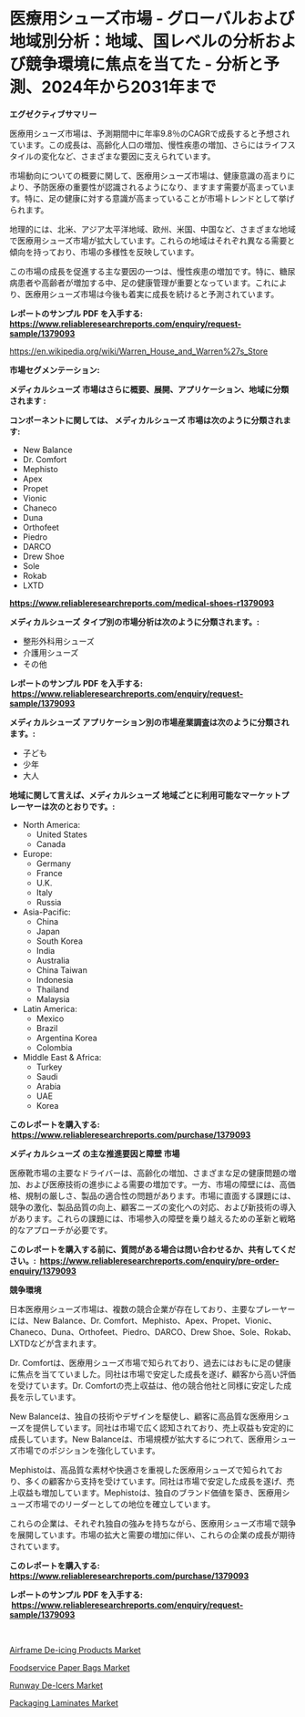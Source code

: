 <p><h1>医療用シューズ市場 - グローバルおよび地域別分析：地域、国レベルの分析および競争環境に焦点を当てた - 分析と予測、2024年から2031年まで</h1></p><p><strong>エグゼクティブサマリー</strong></p>
<p><p>医療用シューズ市場は、予測期間中に年率9.8％のCAGRで成長すると予想されています。この成長は、高齢化人口の増加、慢性疾患の増加、さらにはライフスタイルの変化など、さまざまな要因に支えられています。</p><p>市場動向についての概要に関して、医療用シューズ市場は、健康意識の高まりにより、予防医療の重要性が認識されるようになり、ますます需要が高まっています。特に、足の健康に対する意識が高まっていることが市場トレンドとして挙げられます。</p><p>地理的には、北米、アジア太平洋地域、欧州、米国、中国など、さまざまな地域で医療用シューズ市場が拡大しています。これらの地域はそれぞれ異なる需要と傾向を持っており、市場の多様性を反映しています。</p><p>この市場の成長を促進する主な要因の一つは、慢性疾患の増加です。特に、糖尿病患者や高齢者が増加する中、足の健康管理が重要となっています。これにより、医療用シューズ市場は今後も着実に成長を続けると予測されています。</p></p>
<p><strong>レポートのサンプル PDF を入手する: <a href="https://www.reliableresearchreports.com/enquiry/request-sample/1379093">https://www.reliableresearchreports.com/enquiry/request-sample/1379093</a></strong></p>
<p><a href="https://en.wikipedia.org/wiki/Warren_House_and_Warren%27s_Store">https://en.wikipedia.org/wiki/Warren_House_and_Warren%27s_Store</a></p>
<p><strong>市場セグメンテーション:</strong></p>
<p><strong> メディカルシューズ 市場はさらに概要、展開、アプリケーション、地域に分類されます :</strong></p>
<p><strong>コンポーネントに関しては、 メディカルシューズ 市場は次のように分類されます: &nbsp;</strong></p>
<p><ul><li>New Balance</li><li>Dr. Comfort</li><li>Mephisto</li><li>Apex</li><li>Propet</li><li>Vionic</li><li>Chaneco</li><li>Duna</li><li>Orthofeet</li><li>Piedro</li><li>DARCO</li><li>Drew Shoe</li><li>Sole</li><li>Rokab</li><li>LXTD</li></ul></p>
<p><strong><a href="https://www.reliableresearchreports.com/medical-shoes-r1379093">https://www.reliableresearchreports.com/medical-shoes-r1379093</a></strong></p>
<p><strong> メディカルシューズ タイプ別の市場分析は次のように分類されます。:</strong></p>
<p><ul><li>整形外科用シューズ</li><li>介護用シューズ</li><li>その他</li></ul></p>
<p><strong>レポートのサンプル PDF を入手する: &nbsp;<a href="https://www.reliableresearchreports.com/enquiry/request-sample/1379093">https://www.reliableresearchreports.com/enquiry/request-sample/1379093</a></strong></p>
<p><strong> メディカルシューズ アプリケーション別の市場産業調査は次のように分類されます。:</strong></p>
<p><ul><li>子ども</li><li>少年</li><li>大人</li></ul></p>
<p><strong>地域に関して言えば、メディカルシューズ 地域ごとに利用可能なマーケットプレーヤーは次のとおりです。:</strong></p>
<p><ul>
    <li>
        North America:
        <ul>
            <li>United States</li>
            <li>Canada</li>
        </ul>
    </li>
    <li>
        Europe:
        <ul>
            <li>Germany</li>
            <li>France</li>
            <li>U.K.</li>
            <li>Italy</li>
            <li>Russia</li>
        </ul>
    </li>
    <li>
        Asia-Pacific:
        <ul>
            <li>China</li>
            <li>Japan</li>
            <li>South Korea</li>
            <li>India</li>
            <li>Australia</li>
            <li>China Taiwan</li>
            <li>Indonesia</li>
            <li>Thailand</li>
            <li>Malaysia</li>
        </ul>
    </li>
    <li>
        Latin America:
        <ul>
            <li>Mexico</li>
            <li>Brazil</li>
            <li>Argentina Korea</li>
            <li>Colombia</li>
        </ul>
    </li>
    <li>
        Middle East & Africa:
        <ul>
            <li>Turkey</li>
            <li>Saudi</li>
            <li>Arabia</li>
            <li>UAE</li>
            <li>Korea</li>
        </ul>
    </li>
    </ul></p>
<p><strong>このレポートを購入する: &nbsp;<a href="https://www.reliableresearchreports.com/purchase/1379093">https://www.reliableresearchreports.com/purchase/1379093</a></strong></p>
<p><strong>メディカルシューズ の主な推進要因と障壁 市場</strong></p>
<p><p>医療靴市場の主要なドライバーは、高齢化の増加、さまざまな足の健康問題の増加、および医療技術の進歩による需要の増加です。一方、市場の障壁には、高価格、規制の厳しさ、製品の適合性の問題があります。市場に直面する課題には、競争の激化、製品品質の向上、顧客ニーズの変化への対応、および新技術の導入があります。これらの課題には、市場参入の障壁を乗り越えるための革新と戦略的なアプローチが必要です。</p></p>
<p><strong>このレポートを購入する前に、質問がある場合は問い合わせるか、共有してください。:&nbsp; <a href="https://www.reliableresearchreports.com/enquiry/pre-order-enquiry/1379093">https://www.reliableresearchreports.com/enquiry/pre-order-enquiry/1379093</a></strong></p>
<p><strong>競争環境</strong></p>
<p><p>日本医療用シューズ市場は、複数の競合企業が存在しており、主要なプレーヤーには、New Balance、Dr. Comfort、Mephisto、Apex、Propet、Vionic、Chaneco、Duna、Orthofeet、Piedro、DARCO、Drew Shoe、Sole、Rokab、LXTDなどが含まれます。</p><p>Dr. Comfortは、医療用シューズ市場で知られており、過去にはおもに足の健康に焦点を当てていました。同社は市場で安定した成長を遂げ、顧客から高い評価を受けています。Dr. Comfortの売上収益は、他の競合他社と同様に安定した成長を示しています。</p><p>New Balanceは、独自の技術やデザインを駆使し、顧客に高品質な医療用シューズを提供しています。同社は市場で広く認知されており、売上収益も安定的に成長しています。New Balanceは、市場規模が拡大するにつれて、医療用シューズ市場でのポジションを強化しています。</p><p>Mephistoは、高品質な素材や快適さを重視した医療用シューズで知られており、多くの顧客から支持を受けています。同社は市場で安定した成長を遂げ、売上収益も増加しています。Mephistoは、独自のブランド価値を築き、医療用シューズ市場でのリーダーとしての地位を確立しています。</p><p>これらの企業は、それぞれ独自の強みを持ちながら、医療用シューズ市場で競争を展開しています。市場の拡大と需要の増加に伴い、これらの企業の成長が期待されています。</p></p>
<p><strong>このレポートを購入する: &nbsp; <a href="https://www.reliableresearchreports.com/purchase/1379093">https://www.reliableresearchreports.com/purchase/1379093</a></strong></p>
<p><strong>レポートのサンプル PDF を入手する: &nbsp;<a href="https://www.reliableresearchreports.com/enquiry/request-sample/1379093">https://www.reliableresearchreports.com/enquiry/request-sample/1379093</a></strong><strong></strong></p>
<p>&nbsp;</p>
<p><p><a href="https://github.com/HettieStehr/Market-Research-Report-List-1/blob/main/airframe-de-icing-products-market.md">Airframe De-icing Products Market</a></p><p><a href="https://issuu.com/reportprime-2/docs/foodservice-paper-bags-market-size-2030.pptx">Foodservice Paper Bags Market</a></p><p><a href="https://github.com/lavernaCole75/Market-Research-Report-List-1/blob/main/runway-de-icers-market.md">Runway De-Icers Market</a></p><p><a href="https://issuu.com/reportprime-2/docs/packaging-laminates-market-size-2030.pptx">Packaging Laminates Market</a></p></p>